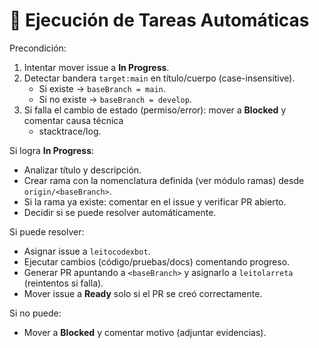 # 🔁 Ejecución de Tareas Automáticas

Precondición:
1) Intentar mover issue a **In Progress**.
2) Detectar bandera `target:main` en título/cuerpo (case-insensitive).
   - Si existe → `baseBranch = main`.
   - Si no existe → `baseBranch = develop`.
3) Si falla el cambio de estado (permiso/error): mover a **Blocked** y comentar causa técnica
   + stacktrace/log.

Si logra **In Progress**:
- Analizar título y descripción.
- Crear rama con la nomenclatura definida (ver módulo ramas) desde `origin/<baseBranch>`.
- Si la rama ya existe: comentar en el issue y verificar PR abierto.
- Decidir si se puede resolver automáticamente.

Si puede resolver:
- Asignar issue a `leitocodexbot`.
- Ejecutar cambios (código/pruebas/docs) comentando progreso.
- Generar PR apuntando a `<baseBranch>` y asignarlo a `leitolarreta` (reintentos si falla).
- Mover issue a **Ready** solo si el PR se creó correctamente.

Si no puede:
- Mover a **Blocked** y comentar motivo (adjuntar evidencias).
